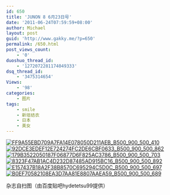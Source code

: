 ```yaml
---
id: 650
title: 'JUNON 8 6月23日号'
date: '2011-06-24T07:59:59+08:00'
author: Michael
layout: post
guid: 'http://www.gakky.me/?p=650'
permalink: /650.html
post_views_count:
    - '0'
duoshuo_thread_id:
    - '1272072281174049333'
dsq_thread_id:
    - '3475314654'
Views:
    - '98'
categories:
    - 图片
tags:
    - smile
    - 新垣结衣
    - 日本
    - 美女
---
```


[![FF9A55EBD709A7FA14E078050D211AEB_B500_900_500_410](http://www.yui-aragaki.org/wp-content/uploads/img/FF9A55EBD709A7FA14E078050D211AEB_B500_900_500_410.jpeg)](http://www.yui-aragaki.org/wp-content/uploads/img/FF9A55EBD709A7FA14E078050D211AEB_B1280_1280_1024_841.jpeg) [![92DCE3EDEF12E724274FC2DE6CBF0633_B500_900_500_862](http://www.yui-aragaki.org/wp-content/uploads/img/92DCE3EDEF12E724274FC2DE6CBF0633_B500_900_500_862.jpeg)](http://www.yui-aragaki.org/wp-content/uploads/img/92DCE3EDEF12E724274FC2DE6CBF0633_B1280_1280_593_1023.jpeg) [![179B3522050187F06877D6F825AC3786_B500_900_500_703](http://www.yui-aragaki.org/wp-content/uploads/img/179B3522050187F06877D6F825AC3786_B500_900_500_703.jpeg)](http://www.yui-aragaki.org/wp-content/uploads/img/179B3522050187F06877D6F825AC3786_B1280_1280_727_1023.jpeg) [![8323F47AB1AC4D232D87485AD915BC16_B500_900_500_892](http://www.yui-aragaki.org/wp-content/uploads/img/8323F47AB1AC4D232D87485AD915BC16_B500_900_500_892.jpeg)](http://www.yui-aragaki.org/wp-content/uploads/img/8323F47AB1AC4D232D87485AD915BC16_B1280_1280_573_1023.jpeg) [![E157437B18A2F38B8570C695294C5D0C_B500_900_500_697](http://www.yui-aragaki.org/wp-content/uploads/img/E157437B18A2F38B8570C695294C5D0C_B500_900_500_697.jpeg)](http://www.yui-aragaki.org/wp-content/uploads/img/E157437B18A2F38B8570C695294C5D0C_B1280_1280_733_1023.jpeg) [![B0EF70582108EA3D7AA81E8807AAEA59_B500_900_500_689](http://www.yui-aragaki.org/wp-content/uploads/img/B0EF70582108EA3D7AA81E8807AAEA59_B500_900_500_689.jpeg)](http://www.yui-aragaki.org/wp-content/uploads/img/B0EF70582108EA3D7AA81E8807AAEA59_B1280_1280_742_1023.jpeg)

杂志自扫图（由百度贴吧hydetetsu99提供）